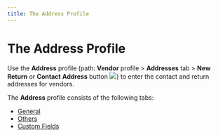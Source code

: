 ```yaml
---
title: The Address Profile
---
```


# The Address Profile


Use the **Address** profile (path:  **Vendor** profile > **Addresses**  tab > **New** **Return**  or **Contact** **Address**  button ![]({{site.mv_baseurl}}/img/managing_vendors_profile_options_new.gif)) to enter the contact and return addresses for vendors.


The **Address** profile consists  of the following tabs:

- [General]({{site.mv_baseurl}}/creating/address-tab/address/general/the_address_profile_general_tab_vendors_content_steps.html)
- [Others]({{site.mv_baseurl}}/creating/address-tab/address/the-address-profile-others/the_address_profile_others_tab_vendors_profile.html)
- [Custom  Fields]({{site.mv_baseurl}}/creating/address-tab/address/custom-fields/the_address_profile_custom_fields_vendors.html)

